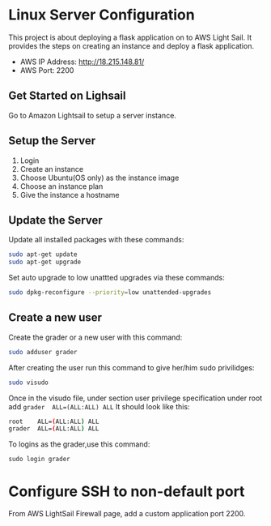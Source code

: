 # Linux Server Configuration

This project is about deploying a flask application on to AWS Light Sail. It provides the steps on creating an instance and deploy a flask application.

* AWS IP Address: http://18.215.148.81/
* AWS Port: 2200

## Get Started on Lighsail
Go to Amazon Lightsail to setup a server instance.
## Setup the Server
1. Login
2. Create an instance
3. Choose Ubuntu(OS only) as the instance image
4. Choose an instance plan
5. Give the instance a hostname

## Update the Server
Update all installed packages with these commands:
```sh
sudo apt-get update
sudo apt-get upgrade
```
Set auto upgrade to low unattted upgrades via these commands:
```sh
sudo dpkg-reconfigure --priority=low unattended-upgrades
```

## Create a new user
Create the grader or a new user with this command:
```sh
sudo adduser grader
```
After creating the user run this command to give her/him sudo privilidges:
```sh
sudo visudo
```
Once in the visudo file, under section user privilege specification  under root add `grader  ALL=(ALL:ALL) ALL`
It should look like this:
```sh
root    ALL=(ALL:ALL) ALL
grader  ALL=(ALL:ALL) ALL
```
To logins as the grader,use this command:
```
sudo login grader
```
# Configure SSH to non-default port
From AWS LightSail Firewall page, add a custom application port 2200.


